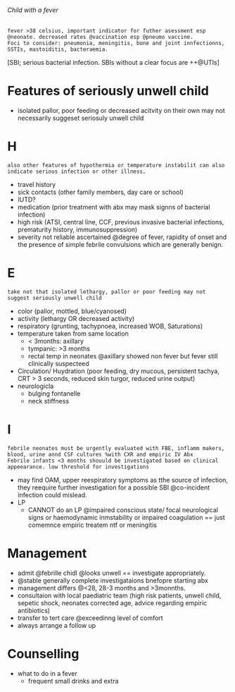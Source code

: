###### Child with a fever
    fever >38 celsius, important indicator for futher asessment esp @neonate. decreased rates @vaccination esp @pneumo vaccine.
    Foci to consider: pneumonia, meningitis, bone and joint innfectionns,  SSTIs, mastoiditis, bacteraemia.
[SBI; serious bacterial infection. SBIs without a clear focus are ++@UTIs]

# Features of seriously unwell child
- isolated pallor, poor feeding or decreased acitvity on their own may not necessarily suggeset seriosuly unwell child

# H
    also other features of hypothermia or temperature instabilit can also indicate serious infection or other illness.
- travel history
- sick contacts (other family members, day care or school)
- IUTD? 
- medication (prior treatment with abx may mask signns of bacterial infection)
- high risk (ATSI, central line, CCF, previous invasive bacterial infections, prematurity history, immunosuppression)
- severity not reliable ascertained @degree of fever, rapidity of onset and the presence of simple febrile convulsions which are generally benign.

# E
    take not that isolated lethargy, pallor or poor feeding may not suggest seriously unwell child
- color (pallor, mottled, blue/cyanosed)
- activity (lethargy OR decreased activity)
- respiratory (grunting, tachypnoea, increased WOB, Saturations)
- temperature taken from same location
    + < 3months: axillary
    + tympanic: >3 months
    + rectal temp in neonates @axillary showed non fever but fever still clinically suspecteed
- Circulation/ Huydration (poor feeding, dry mucous, persistent tachya, CRT > 3 seconds, reduced skin turgor, reduced urine output)
- neurologicla
    + bulging fontanelle
    + neck stiffness

# I
    febrile neonates must be urgently evaluated with FBE, inflamm makers, blood, urine annd CSF cultures %with CXR and empiric IV Abx
    Febrile infants <3 months shouuld be investigated based on clinical appeearance. low threshold for investigations
- may find OAM, upper reespiratory symptoms as tthe source of infection, they reequire further investigation for a possible SBI @co-incident infection could mislead.
- LP
    + CANNOT do an LP @impaired conscious state/ focal neurological signs or haemodynamic inmstability or impaired coagulation == just comemnce empiric treatem ntf or meningitis

# Management
- admit @febrille chidl @looks unwell == investigate appropriately. 
- @stable generally complete investigataions bnefopre starting abx
- management differs @<28, 28-3 months and >3monnths.
- consultaion with local paediatric team (high risk patients, unwell child, sepetic shock, neonates corrected age, advice regarding empiric antibiotics)
- transfer to tert care @exceedinng level of comfort
- always arrange a follow up


# Counselling
- what to do in a fever
    + frequent small drinks and extra 